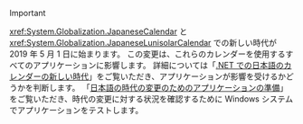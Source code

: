 
> [!IMPORTANT]
>  <xref:System.Globalization.JapaneseCalendar> と <xref:System.Globalization.JapaneseLunisolarCalendar> での新しい時代が 2019 年 5 月 1 日に始まります。 この変更は、これらのカレンダーを使用するすべてのアプリケーションに影響します。 詳細については「[.NET での日本語のカレンダーの新しい時代](https://blogs.msdn.microsoft.com/dotnet/2018/11/14/handling-a-new-era-in-the-japanese-calendar-in-net/)」をご覧いただき、アプリケーションが影響を受けるかどうかを判断します。 「[日本語の時代の変更のためのアプリケーションの準備](/windows/uwp/design/globalizing/japanese-era-change)」をご覧いただき、時代の変更に対する状況を確認するために Windows システムでアプリケーションをテストします。

